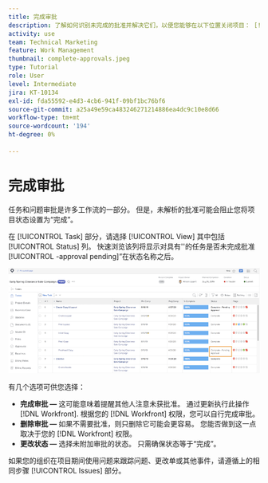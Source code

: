 ```yaml
---
title: 完成审批
description: 了解如何识别未完成的批准并解决它们，以便您能够在以下位置关闭项目： [!DNL  Workfront].
activity: use
team: Technical Marketing
feature: Work Management
thumbnail: complete-approvals.jpeg
type: Tutorial
role: User
level: Intermediate
jira: KT-10134
exl-id: fda55592-e4d3-4cb6-941f-09bf1bc76bf6
source-git-commit: a25a49e59ca483246271214886ea4dc9c10e8d66
workflow-type: tm+mt
source-wordcount: '194'
ht-degree: 0%

---
```


# 完成审批

任务和问题审批是许多工作流的一部分。 但是，未解析的批准可能会阻止您将项目状态设置为“完成”。

在 [!UICONTROL Task] 部分，请选择 [!UICONTROL View] 其中包括 [!UICONTROL Status] 列。 快速浏览该列将显示对具有&#39;&#39;的任务是否未完成批准[!UICONTROL -approval pending]”在状态名称之后。

![显示未完成审批的项目](assets/planner-fund-approval-pending.png)

有几个选项可供您选择：

* **完成审批 —** 这可能意味着提醒其他人注意未获批准。 通过更新执行此操作 [!DNL Workfront]. 根据您的 [!DNL Workfront] 权限，您可以自行完成审批。
* **删除审批 —** 如果不需要批准，则只删除它可能会更容易。 您能否做到这一点取决于您的 [!DNL Workfront] 权限。
* **更改状态 —** 选择未附加审批的状态。 只需确保状态等于“完成”。

如果您的组织在项目期间使用问题来跟踪问题、更改单或其他事件，请遵循上的相同步骤 [!UICONTROL Issues] 部分。
